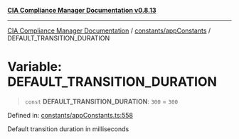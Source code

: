 [**CIA Compliance Manager Documentation v0.8.13**](../../../README.md)

***

[CIA Compliance Manager Documentation](../../../modules.md) / [constants/appConstants](../README.md) / DEFAULT\_TRANSITION\_DURATION

# Variable: DEFAULT\_TRANSITION\_DURATION

> `const` **DEFAULT\_TRANSITION\_DURATION**: `300` = `300`

Defined in: [constants/appConstants.ts:558](https://github.com/Hack23/cia-compliance-manager/blob/2f6ce8651c6fa9a0d9c8860576f0ee67ef038efd/src/constants/appConstants.ts#L558)

Default transition duration in milliseconds
